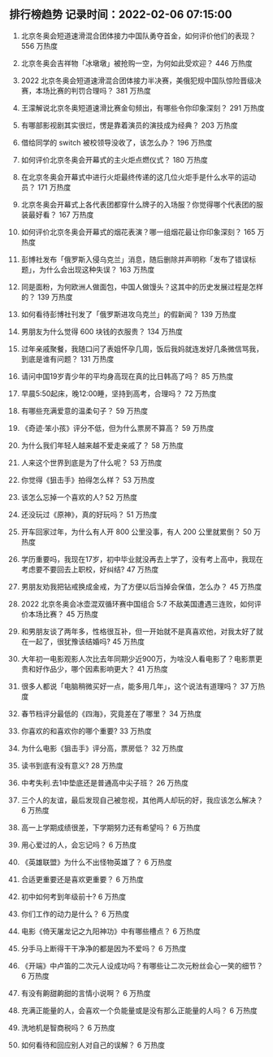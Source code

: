 
## 排行榜趋势 记录时间：2022-02-06 07:15:00
  
  1. 北京冬奥会短道速滑混合团体接力中国队勇夺首金，如何评价他们的表现？ 556 万热度
    
  2. 北京冬奥会吉祥物「冰墩墩」被抢购一空，为何如此受欢迎？ 446 万热度
    
  3. 2022 北京冬奥会短道速滑混合团体接力半决赛，美俄犯规中国队惊险晋级决赛，本场比赛的判罚合理吗？ 381 万热度
    
  4. 王濛解说北京冬奥短道速滑比赛金句频出，有哪些令你印象深刻？ 291 万热度
    
  5. 有哪部影视剧其实很烂，愣是靠着演员的演技成为经典？ 203 万热度
    
  6. 借给同学的 switch 被校领导没收了，该怎么办？ 196 万热度
    
  7. 如何评价北京冬奥会开幕式的主火炬点燃仪式？ 180 万热度
    
  8. 在北京冬奥会开幕式中进行火炬最终传递的这几位火炬手是什么水平的运动员？ 171 万热度
    
  9. 北京冬奥会开幕式上各代表团都穿什么牌子的入场服？你觉得哪个代表团的服装最好看？ 167 万热度
    
  10. 如何评价北京冬奥会开幕式的烟花表演？哪一组烟花最让你印象深刻？ 165 万热度
    
  11. 彭博社发布「俄罗斯入侵乌克兰」消息，随后删除并声明称「发布了错误标题」，为什么会出现这种失误？ 163 万热度
    
  12. 同是面粉，为何欧洲人做面包，中国人做馒头？这其中的历史发展过程是怎样的？ 139 万热度
    
  13. 如何看待彭博社刊发了「俄罗斯进攻乌克兰」的假新闻？ 139 万热度
    
  14. 男朋友为什么觉得 600 块钱的衣服贵？ 134 万热度
    
  15. 过年亲戚聚餐，我随口问了表姐怀孕几周，饭后我妈就连发好几条微信骂我，到底是谁有问题？ 131 万热度
    
  16. 请问中国19岁青少年的平均身高现在真的比日韩高了吗？ 85 万热度
    
  17. 早晨5:50起床，晚12:00睡，坚持到高考，合理吗？ 72 万热度
    
  18. 有哪些充满爱意的温柔句子？ 59 万热度
    
  19. 《奇迹·笨小孩》评分不低，但为什么票房不算高？ 59 万热度
    
  20. 为什么我们年轻人越来越不爱走亲戚了？ 58 万热度
    
  21. 人来这个世界到底是为了什么呢？ 53 万热度
    
  22. 你觉得《狙击手》拍得怎么样？ 53 万热度
    
  23. 该怎么忘掉一个喜欢的人? 52 万热度
    
  24. 还没玩过《原神》，真的好玩吗？ 51 万热度
    
  25. 开车回家过年，为什么有人开 800 公里没事，有人 200 公里就累倒？ 50 万热度
    
  26. 学历重要吗，我现在17岁，初中毕业就没再去上学了，没有考上高中，我现在考虑要不要回去上职校，好纠结? 47 万热度
    
  27. 男朋友劝我把钻戒换成金戒，为了方便以后当掉会保值，怎么办？ 45 万热度
    
  28. 2022 北京冬奥会冰壶混双循环赛中国组合 5:7 不敌美国遭遇三连败，如何评价本场比赛？ 45 万热度
    
  29. 和男朋友谈了两年多，性格很互补，但一开始就不是真喜欢他，对我太好了就在一起了，很犹豫该结婚吗? 45 万热度
    
  30. 大年初一电影观影人次比去年同期少近900万，为啥没人看电影了？电影票更贵和好作品少，哪个因素影响更大？ 41 万热度
    
  31. 很多人都说「电脑稍微买好一点，能多用几年」，这个说法有道理吗？ 37 万热度
    
  32. 春节档评分最低的《四海》，究竟差在了哪里？ 34 万热度
    
  33. 你喜欢的和喜欢你的哪个重要? 33 万热度
    
  34. 为什么电影《狙击手》评分高，票房低？ 32 万热度
    
  35. 读书到底有没有意义? 28 万热度
    
  36. 中考失利.去1中垫底还是普通高中尖子班？ 26 万热度
    
  37. 三个人的友谊，最后发现自己被忽视，其他两人却玩的好，我应该怎么解决？ 6 万热度
    
  38. 高一上学期成绩很差，下学期努力还有希望吗？ 6 万热度
    
  39. 用心爱过的人，会忘记吗？ 6 万热度
    
  40. 《英雄联盟》为什么不出怪物英雄了？ 6 万热度
    
  41. 合适更重要还是喜欢更重要？ 6 万热度
    
  42. 初中如何考到年级前十? 6 万热度
    
  43. 你们工作的动力是什么？ 6 万热度
    
  44. 电影《倚天屠龙记之九阳神功》中有哪些槽点？ 6 万热度
    
  45. 分手马上断得干干净净的都是因为不爱吗？ 6 万热度
    
  46. 《开端》中卢笛的二次元人设成功吗？有哪些让二次元粉丝会心一笑的细节？ 6 万热度
    
  47. 有没有齁甜齁甜的言情小说啊？ 6 万热度
    
  48. 充满正能量的人，会喜欢一个负能量或是没有那么正能量的人吗？ 6 万热度
    
  49. 洗地机是智商税吗？ 6 万热度
    
  50. 如何看待和回应别人对自己的误解？ 6 万热度
    